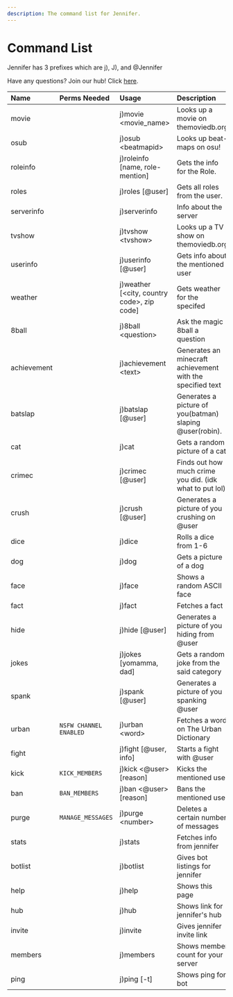 ```yaml
---
description: The command list for Jennifer.
---
```


# Command List

Jennifer has 3 prefixes which are j\), J\), and @Jennifer

Have any questions? Join our hub! Click [here](https://discord.gg/sRATVAR).

| Name | Perms Needed | Usage | Description  |
| :--- | :--- | :--- | :--- |
| movie |  | j\)movie &lt;movie\_name&gt; | Looks up a movie on themoviedb.org |
| osub |  | j\)osub &lt;beatmapid&gt; | Looks up beat-maps on osu! |
| roleinfo |  | j\)roleinfo \[name, role-mention\] | Gets the info for the Role. |
| roles |  | j\)roles \[@user\] | Gets all roles from the user. |
| serverinfo |  | j\)serverinfo | Info about the server |
| tvshow |  | j\)tvshow &lt;tvshow&gt; | Looks up a TV show on themoviedb.org |
| userinfo |  | j\)userinfo \[@user\] | Gets info about the mentioned user |
| weather |  | j\)weather \[&lt;city, country code&gt;, zip code\] | Gets weather for the specifed |
| 8ball |  | j\)8ball &lt;question&gt; | Ask the magic 8ball a question |
| achievement |  | j\)achievement &lt;text&gt; | Generates an minecraft achievement with the specified text |
| batslap |  | j\)batslap \[@user\] | Generates a picture of you\(batman\) slaping @user\(robin\). |
| cat |  | j\)cat | Gets a random picture of a cat. |
| crimec |  | j\)crimec \[@user\] | Finds out how much crime you did. \(idk what to put lol\) |
| crush |  | j\)crush \[@user\] | Generates a picture of you crushing on @user |
| dice |  | j\)dice | Rolls a dice from 1-6 |
| dog |  | j\)dog | Gets a picture of a dog |
| face |  | j\)face | Shows a random ASCII face |
| fact |  | j\)fact | Fetches a fact |
| hide |  | j\)hide \[@user\] | Generates a picture of you hiding from @user |
| jokes |  | j\)jokes \[yomamma, dad\] | Gets a random joke from the said category |
| spank |  | j\)spank \[@user\] | Generates a picture of you spanking @user |
| urban | `NSFW CHANNEL ENABLED` | j\)urban &lt;word&gt; | Fetches a word on The Urban Dictionary |
| fight |  | j\)fight \[@user, info\] | Starts a fight with @user |
| kick | `KICK_MEMBERS` | j\)kick &lt;@user&gt; \[reason\] | Kicks the mentioned user |
| ban | `BAN_MEMBERS` | j\)ban &lt;@user&gt; \[reason\] | Bans the mentioned user |
| purge | `MANAGE_MESSAGES` | j\)purge &lt;number&gt; | Deletes a certain number of messages |
| stats |  | j\)stats | Fetches info from jennifer |
| botlist |  | j\)botlist | Gives bot listings  for jennifer |
| help |  | j\)help | Shows this page |
| hub |  | j\)hub | Shows link for jennifer's hub |
| invite |  | j\)invite | Gives jennifer invite link |
| members |  | j\)members | Shows member count for your server |
| ping |  | j\)ping \[-t\] | Shows ping for bot |



